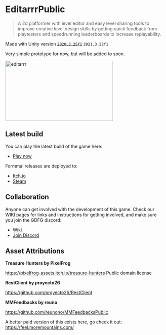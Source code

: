# EditarrrPublic

> A 2d platformer with level editor and easy level sharing tools to improve creative level design skills by getting quick feedback from playtesters and speedrunning leaderboards to increase replayability.

Made with Unity version ~~`2020.3.25f1`~~ `2021.3.22f1`


Very simple prototype for now, but will be added to soon.


<img src="https://user-images.githubusercontent.com/1744957/203564293-e01a67a0-bf17-44d7-8bfb-a3f2dfdd1a8a.gif" alt="editarrr" style="margin:auto" width="340" height="190">

## Latest build

You can play the latest build of the game here:

- [Play now](https://lpgamedevs.github.io/EditarrrPublic/)

Formmal releases are deployed to:
- [Itch.io](https://yanniboi.itch.io/editarrr-2)
- [Steam](https://store.steampowered.com/app/2609410/Editarrr/)

## Collaboration

Anyone can get involved with the development of this game. Check our WIKI pages for links and instructions for getting involved, and make sure you join the GDFG discord:

- [Wiki](https://github.com/LPGameDevs/EditarrrPublic/wiki)
- [Join Discord](https://discord.com/invite/2C8eTsU)


## Asset Attributions

**Treasure Hunters by PixelFrog**


https://pixelfrog-assets.itch.io/treasure-hunters
Public domain license

**RestClient by proyecto26**

https://github.com/proyecto26/RestClient

**MMFeedbacks by reuno**

https://github.com/reunono/MMFeedbacksPublic

A better paid version of this exists here, go check it out: https://feel.moremountains.com/ 
